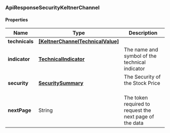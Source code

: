 
[//]: # (CLASS:ApiResponseSecurityKeltnerChannel)

[//]: # (KIND:object)

### ApiResponseSecurityKeltnerChannel

#### Properties

[//]: # (START_DEFINITION)

Name | Type | Description
------------ | ------------- | -------------
**technicals** | [**[KeltnerChannelTechnicalValue]**](KeltnerChannelTechnicalValue.md) |  &nbsp;
**indicator** | [**TechnicalIndicator**](TechnicalIndicator.md) | The name and symbol of the technical indicator &nbsp;
**security** | [**SecuritySummary**](SecuritySummary.md) | The Security of the Stock Price &nbsp;
**nextPage** | String | The token required to request the next page of the data &nbsp;

[//]: # (END_DEFINITION)


[//]: # (CONTAINED_CLASS:KeltnerChannelTechnicalValue)


[//]: # (CONTAINED_CLASS:TechnicalIndicator)


[//]: # (CONTAINED_CLASS:SecuritySummary)





